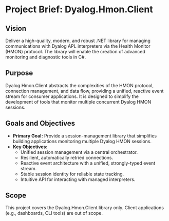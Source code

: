 # Project Brief: Dyalog.Hmon.Client

## Vision
Deliver a high-quality, modern, and robust .NET library for managing communications with Dyalog APL interpreters via the Health Monitor (HMON) protocol. The library will enable the creation of advanced monitoring and diagnostic tools in C#.

## Purpose
Dyalog.Hmon.Client abstracts the complexities of the HMON protocol, connection management, and data flow, providing a unified, reactive event stream for consumer applications. It is designed to simplify the development of tools that monitor multiple concurrent Dyalog HMON sessions.

## Goals and Objectives

- **Primary Goal:** Provide a session-management library that simplifies building applications monitoring multiple Dyalog HMON sessions.
- **Key Objectives:**
  - Unified session management via a central orchestrator.
  - Resilient, automatically retried connections.
  - Reactive event architecture with a unified, strongly-typed event stream.
  - Stable session identity for reliable state tracking.
  - Intuitive API for interacting with managed interpreters.

## Scope
This project covers the Dyalog.Hmon.Client library only. Client applications (e.g., dashboards, CLI tools) are out of scope.
